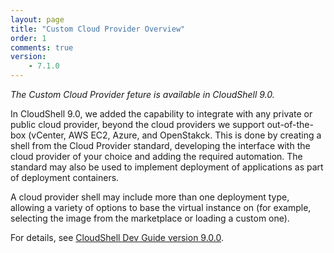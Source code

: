 ```yaml
---
layout: page
title: "Custom Cloud Provider Overview"
order: 1
comments: true
version:
    - 7.1.0
---
```


_The Custom Cloud Provider feture is available in CloudShell 9.0._

In CloudShell 9.0, we added the capability to integrate with any private or public cloud provider, beyond the cloud providers we support out-of-the-box (vCenter, AWS EC2, Azure, and OpenStakck. This is done by creating a shell from the Cloud Provider standard, developing the interface with the cloud provider of your choice and adding the required automation. The standard may also be used to implement deployment of applications as part of deployment containers.

A cloud provider shell may include more than one deployment type, allowing a variety of options to base the virtual instance on (for example, selecting the image from the marketplace or loading a custom one).

For details, see <a href="{{site.baseurl}}/cloudproviders/9.0.0/getting-started-with-cloud-providers.html" target="_blank">CloudShell Dev Guide version 9.0.0</a>.